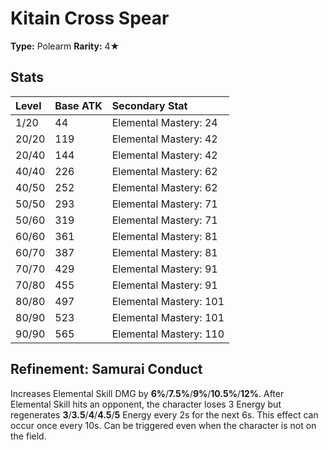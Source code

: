 # Kitain Cross Spear

**Type:** Polearm
**Rarity:** 4★

## Stats

| Level | Base ATK | Secondary Stat |
| :--- | :--- | :--- |
| 1/20 | 44 | Elemental Mastery: 24 |
| 20/20 | 119 | Elemental Mastery: 42 |
| 20/40 | 144 | Elemental Mastery: 42 |
| 40/40 | 226 | Elemental Mastery: 62 |
| 40/50 | 252 | Elemental Mastery: 62 |
| 50/50 | 293 | Elemental Mastery: 71 |
| 50/60 | 319 | Elemental Mastery: 71 |
| 60/60 | 361 | Elemental Mastery: 81 |
| 60/70 | 387 | Elemental Mastery: 81 |
| 70/70 | 429 | Elemental Mastery: 91 |
| 70/80 | 455 | Elemental Mastery: 91 |
| 80/80 | 497 | Elemental Mastery: 101 |
| 80/90 | 523 | Elemental Mastery: 101 |
| 90/90 | 565 | Elemental Mastery: 110 |

## Refinement: Samurai Conduct

Increases Elemental Skill DMG by **6%**/**7.5%**/**9%**/**10.5%**/**12%**. After Elemental Skill hits an opponent, the character loses 3 Energy but regenerates **3**/**3.5**/**4**/**4.5**/**5** Energy every 2s for the next 6s. This effect can occur once every 10s. Can be triggered even when the character is not on the field.

